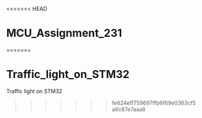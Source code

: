 <<<<<<< HEAD
# MCU_Assignment_231
=======
# Traffic_light_on_STM32
Traffic light on STM32
>>>>>>> fe624eff759697ffb6f69e0363cf5a6c87e7aaa8
